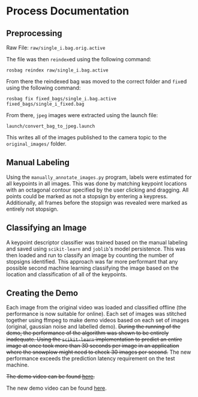 # Process Documentation

## Preprocessing

Raw File: `raw/single_i.bag.orig.active`

The file was then `reindex`ed using the following command:

`rosbag reindex raw/single_i.bag.active`

From there the reindexed bag was moved to the correct folder and `fix`ed using the following command:

`rosbag fix fixed_bags/single_i.bag.active fixed_bags/single_i_fixed.bag`

From there, `jpeg` images were extracted using the launch file:

`launch/convert_bag_to_jpeg.launch`

This writes all of the images published to the camera topic to the
`original_images/` folder.

## Manual Labeling

Using the `manually_annotate_images.py` program, labels were estimated for all keypoints in all
images. This was done by matching keypoint locations with an octagonal contour
specified by the user clicking and dragging. All points could be marked as not
a stopsign by entering a keypress. Additionally, all frames before the
stopsign was revealed were marked as entirely not stopsign.

## Classifying an Image

A keypoint descriptor classifier was trained based on the manual labeling and saved using `scikit-learn` and `joblib`'s model persistence. This was then loaded and run to classify an image by counting the number of stopsigns identified. This approach was far more performant that any possible second machine learning classifying the image based on the location and classification of all of the keypoints.

## Creating the Demo

Each image from the original video was loaded and classified offline (the performance is now suitable for online). Each set of images was stitched together using ffmpeg to make demo videos based on each set of images (original, gaussian noise and labelled demo). ~~During the running of the demo, the performance of the algorithm was shown to be entirely inadequate. Using the `scikit-learn` implementation to predict an entire image at once took more than 30 seconds per image in an application where the snowplow might need to check 30 images per second.~~ The new performance exceeds the prediction latency requirement on the test machine.

~~The demo video can be found [here](https://github.com/buckbaskin/stopsign/releases/tag/v0.3-alpha).~~

The new demo video can be found [here](https://github.com/buckbaskin/stopsign/releases/tag/v0.4-alpha).